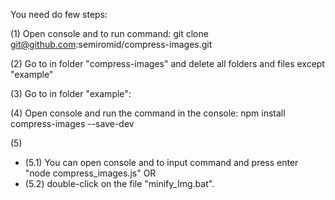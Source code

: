 

You need do few steps:


(1) Open console and to run command:
git clone git@github.com:semiromid/compress-images.git

(2) Go to in folder "compress-images" and delete all folders and files except "example"


(3) Go to in folder "example": 


(4) Open console and run the command in the console: 
npm install compress-images --save-dev


(5) 
- (5.1) You can open console and to input command and press enter "node compress_images.js" 
OR
- (5.2) double-click on the file "minify_Img.bat".
